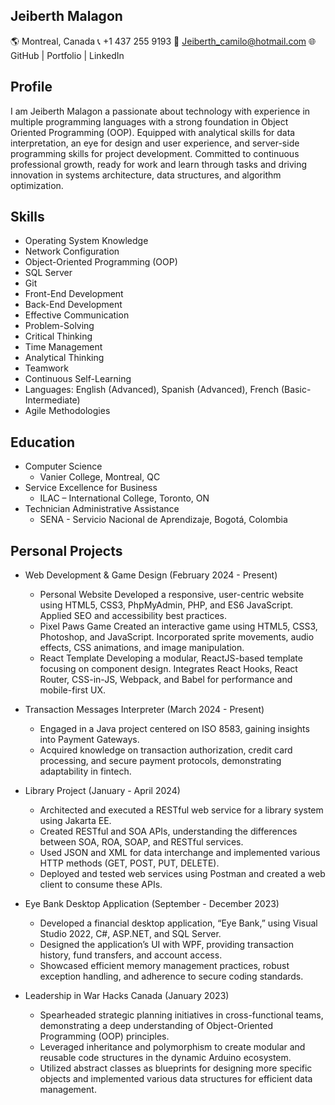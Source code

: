 ## Jeiberth Malagon
🌎 Montreal, Canada
📞 +1 437 255 9193
📧 Jeiberth_camilo@hotmail.com
🌐 GitHub | Portfolio | LinkedIn

## Profile
I am Jeiberth Malagon a passionate about technology with experience in multiple programming languages with a strong foundation in Object Oriented Programming (OOP). Equipped with analytical skills for data interpretation, an eye for design and user experience, and server-side programming skills for project development. Committed to continuous professional growth, ready for work and learn through tasks and driving innovation in systems architecture, data structures, and algorithm optimization.   

## Skills
  - Operating System Knowledge
  - Network Configuration
  - Object-Oriented Programming (OOP)
  - SQL Server
  - Git
  - Front-End Development
  - Back-End Development
  - Effective Communication
  - Problem-Solving
  - Critical Thinking
  - Time Management
  - Analytical Thinking
  - Teamwork
  - Continuous Self-Learning
  - Languages: English (Advanced), Spanish (Advanced), French (Basic-Intermediate)
  - Agile Methodologies

## Education
- Computer Science
    * Vanier College, Montreal, QC  
- Service Excellence for Business
    * ILAC – International College, Toronto, ON
- Technician Administrative Assistance
    * SENA - Servicio Nacional de Aprendizaje, Bogotá, Colombia
  
## Personal Projects
- Web Development & Game Design (February 2024 - Present)
    - Personal Website
        Developed a responsive, user-centric website using HTML5, CSS3, PhpMyAdmin, PHP, and ES6 JavaScript.
        Applied SEO and accessibility best practices.
    - Pixel Paws Game
        Created an interactive game using HTML5, CSS3, Photoshop, and JavaScript.
        Incorporated sprite movements, audio effects, CSS animations, and image manipulation.
    - React Template
        Developing a modular, ReactJS-based template focusing on component design.
        Integrates React Hooks, React Router, CSS-in-JS, Webpack, and Babel for performance and mobile-first UX.
      
- Transaction Messages Interpreter (March 2024 - Present)
    - Engaged in a Java project centered on ISO 8583, gaining insights into Payment Gateways.
    - Acquired knowledge on transaction authorization, credit card processing, and secure payment protocols, demonstrating adaptability in fintech.

- Library Project (January - April 2024)
    - Architected and executed a RESTful web service for a library system using Jakarta EE.
    - Created RESTful and SOA APIs, understanding the differences between SOA, ROA, SOAP, and RESTful services.
    - Used JSON and XML for data interchange and implemented various HTTP methods (GET, POST, PUT, DELETE).
    - Deployed and tested web services using Postman and created a web client to consume these APIs.
  
- Eye Bank Desktop Application (September - December 2023)
    - Developed a financial desktop application, “Eye Bank,” using Visual Studio 2022, C#, ASP.NET, and SQL Server.
    - Designed the application’s UI with WPF, providing transaction history, fund transfers, and account access.
    - Showcased efficient memory management practices, robust exception handling, and adherence to secure coding standards.

- Leadership in War Hacks Canada (January 2023)
    - Spearheaded strategic planning initiatives in cross-functional teams, demonstrating a deep understanding of Object-Oriented Programming (OOP) principles.
    - Leveraged inheritance and polymorphism to create modular and reusable code structures in the dynamic Arduino ecosystem.
    - Utilized abstract classes as blueprints for designing more specific objects and implemented various data structures for efficient data management.
